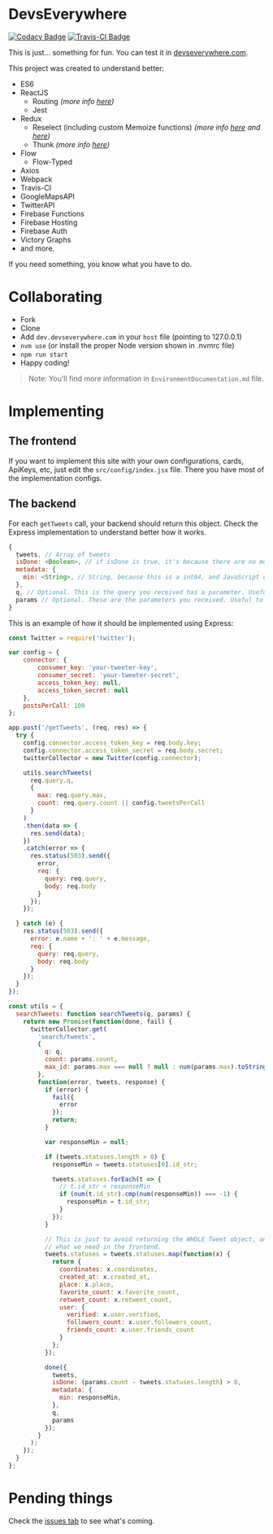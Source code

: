 # DevsEverywhere

[![Codacy Badge](https://api.codacy.com/project/badge/Grade/f32cb1327d9449e9bdf0e91d67c7823c)](https://www.codacy.com/app/brodanoel/devseverywhere?utm_source=github.com&utm_medium=referral&utm_content=BrodaNoel/devseverywhere&utm_campaign=badger)
[![Travis-CI Badge](https://travis-ci.org/BrodaNoel/devseverywhere.svg?branch=master)](https://travis-ci.org/BrodaNoel/devseverywhere)

This is just... something for fun. You can test it in [devseverywhere.com](https://devseverywhere.com).

This project was created to understand better:
* ES6
* ReactJS
  * Routing _(more info [here](https://github.com/ReactTraining/react-router/tree/master/packages/react-router-dom))_
  * Jest
* Redux
  * Reselect (including custom Memoize functions) _(more info [here](http://redux.js.org/docs/recipes/ComputingDerivedData.html) and [here](https://github.com/reactjs/reselect))_
  * Thunk _(more info [here](https://github.com/gaearon/redux-thunk))_
* Flow
  * Flow-Typed
* Axios
* Webpack
* Travis-CI
* GoogleMapsAPI
* TwitterAPI
* Firebase Functions
* Firebase Hosting
* Firebase Auth
* Victory Graphs
* and more.

If you need something, you know what you have to do.

# Collaborating
* Fork
* Clone
* Add `dev.devseverywhere.com` in your `host` file (pointing to 127.0.0.1)
* `nvm use` (or install the proper Node version shown in .nvmrc file)
* `npm run start`
* Happy coding!

> Note: You'll find more information in `EnvironmentDocumentation.md` file.

# Implementing

## The frontend
If you want to implement this site with your own configurations, cards, ApiKeys, etc, just edit the `src/config/index.jsx` file.
There you have most of the implementation configs.

## The backend
For each `getTweets` call, your backend should return this object.
Check the Express implementation to understand better how it works.
```js
{
  tweets, // Array of tweets
  isDone: <Boolean>, // if isDone is true, it's because there are no more tweets
  metadata: {
    min: <String>, // String, because this is a int64, and JavaScript doesn't support it
  },
  q, // Optional. This is the query you received has a parameter. Useful to debugging
  params // Optional. These are the parameters you received. Useful to debugging
}
```

This is an example of how it should be implemented using Express:
```js
const Twitter = require('twitter');

var config = {
    connector: {
        consumer_key: 'your-tweeter-key',
        consumer_secret: 'your-tweeter-secret',
        access_token_key: null,
        access_token_secret: null
    },
    postsPerCall: 100
};

app.post('/getTweets', (req, res) => {
  try {
    config.connector.access_token_key = req.body.key;
    config.connector.access_token_secret = req.body.secret;
    twitterCollector = new Twitter(config.connector);

    utils.searchTweets(
      req.query.q,
      {
        max: req.query.max,
        count: req.query.count || config.tweetsPerCall
      }
    )
    .then(data => {
      res.send(data);
    })
    .catch(error => {
      res.status(503).send({
        error,
        req: {
          query: req.query,
          body: req.body
        }
      });
    });

  } catch (e) {
    res.status(503).send({
      error: e.name + ': ' + e.message,
      req: {
        query: req.query,
        body: req.body
      }
    });
  }
});

const utils = {
  searchTweets: function searchTweets(q, params) {
    return new Promise(function(done, fail) {
      twitterCollector.get(
        'search/tweets',
        {
          q: q,
          count: params.count,
          max_id: params.max === null ? null : num(params.max).toString()
        },
        function(error, tweets, response) {
          if (error) {
            fail({
              error
            });
            return;
          }

          var responseMin = null;

          if (tweets.statuses.length > 0) {
            responseMin = tweets.statuses[0].id_str;

            tweets.statuses.forEach(t => {
              // t.id_str < responseMin
              if (num(t.id_str).cmp(num(responseMin)) === -1) {
                responseMin = t.id_str;
              }
            });
          }

          // This is just to avoid returning the WHOLE Tweet object, and return only
          // what we need in the frontend.
          tweets.statuses = tweets.statuses.map(function(x) {
            return {
              coordinates: x.coordinates,
              created_at: x.created_at,
              place: x.place,
              favorite_count: x.favorite_count,
              retweet_count: x.retweet_count,
              user: {
                verified: x.user.verified,
                followers_count: x.user.followers_count,
                friends_count: x.user.friends_count
              }
            };
          });

          done({
            tweets,
            isDone: (params.count - tweets.statuses.length) > 0,
            metadata: {
              min: responseMin,
            },
            q,
            params
          });
        }
      );
    });
  }
};
```

# Pending things
Check the [issues tab](https://github.com/BrodaNoel/devseverywhere/issues) to see what's coming.
